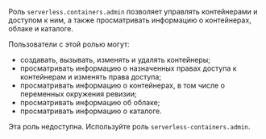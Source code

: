 Роль `serverless.containers.admin` позволяет управлять контейнерами и доступом к ним, а также просматривать информацию о контейнерах, облаке и каталоге.

Пользователи с этой ролью могут:
* создавать, вызывать, изменять и удалять контейнеры;
* просматривать информацию о назначенных правах доступа к контейнерам и изменять права доступа;
* просматривать информацию о контейнерах, в том числе о переменных окружения ревизии;
* просматривать информацию об облаке;
* просматривать информацию о каталоге.

Эта роль недоступна. Используйте роль `serverless-containers.admin`.